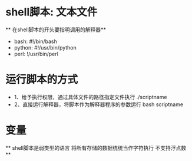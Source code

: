 # shell脚本: 文本文件
** 在shell脚本的开头要指明调用的解释器**
* bash: #!/bin/bash
* python: #!/usr/bin/python
* perl: !/usr/bin/perl

# 运行脚本的方式
* 1、给予执行权限，通过具体文件的路径指定文件执行
        ./scriptname
* 2、直接运行解释器，将脚本作为解释器程序的参数运行
        bash scriptname

# 变量
** shell脚本是弱类型的语言 将所有存储的数据统统当作字符执行 不支持浮点数**
